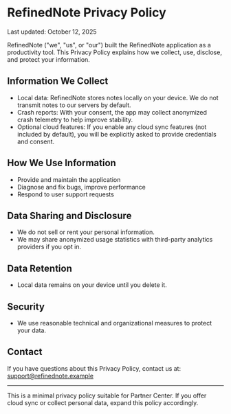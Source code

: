 # RefinedNote Privacy Policy

Last updated: October 12, 2025

RefinedNote ("we", "us", or "our") built the RefinedNote application as a productivity tool. This Privacy Policy explains how we collect, use, disclose, and protect your information.

## Information We Collect
- Local data: RefinedNote stores notes locally on your device. We do not transmit notes to our servers by default.
- Crash reports: With your consent, the app may collect anonymized crash telemetry to help improve stability.
- Optional cloud features: If you enable any cloud sync features (not included by default), you will be explicitly asked to provide credentials and consent.

## How We Use Information
- Provide and maintain the application
- Diagnose and fix bugs, improve performance
- Respond to user support requests

## Data Sharing and Disclosure
- We do not sell or rent your personal information.
- We may share anonymized usage statistics with third-party analytics providers if you opt in.

## Data Retention
- Local data remains on your device until you delete it.

## Security
- We use reasonable technical and organizational measures to protect your data.

## Contact
If you have questions about this Privacy Policy, contact us at: support@refinednote.example

---
This is a minimal privacy policy suitable for Partner Center. If you offer cloud sync or collect personal data, expand this policy accordingly.